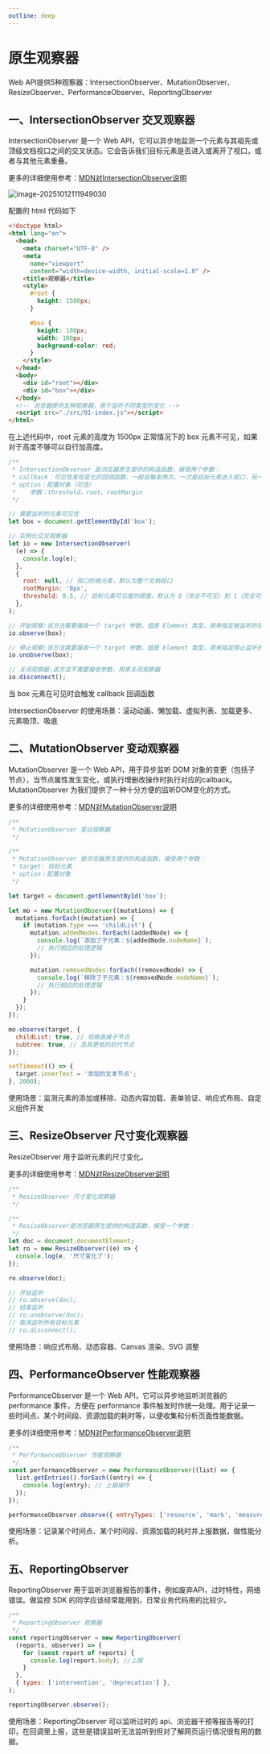 ```yaml
---
outline: deep
---
```


# 原生观察器

Web API提供5种观察器：IntersectionObserver、MutationObserver、ResizeObserver、PerformanceObserver、ReportingObserver

## 一、IntersectionObserver 交叉观察器

IntersectionObserver 是一个 Web API，它可以异步地监测一个元素与其祖先或顶级文档视口之间的交叉状态。它会告诉我们目标元素是否进入或离开了视口，或者与其他元素重叠。

更多的详细使用参考：[MDN对IntersectionObserver说明](https://developer.mozilla.org/zh-CN/docs/Web/API/IntersectionObserver)

![image-20251012111949030](images/image-20251012111949030.png)

配置的 html 代码如下

```html
<!doctype html>
<html lang="en">
  <head>
    <meta charset="UTF-8" />
    <meta
      name="viewport"
      content="width=device-width, initial-scale=1.0" />
    <title>观察器</title>
    <style>
      #root {
        height: 1500px;
      }

      #box {
        height: 100px;
        width: 100px;
        background-color: red;
      }
    </style>
  </head>
  <body>
    <div id="root"></div>
    <div id="box"></div>
  </body>
  <!-- 浏览器提供五种观察器，用于监听不同类型的变化 -->
  <script src="./src/01-index.js"></script>
</html>

```

在上述代码中，root 元素的高度为 1500px 正常情况下的 box 元素不可见，如果对于高度不够可以自行加高度。

```javascript
/**
 * IntersectionObserver 是浏览器原生提供的构造函数，接受两个参数：
 * callback：可见性发现变化的回调函数，一般会触发两次，一次是目标元素进入视口，另一个是完全离开视口
 * option：配置对象（可选）
 *    参数：threshold、root、rootMargin
 */

// 需要监听的元素可见性
let box = document.getElementById('box');

// 实例化交叉观察器
let io = new IntersectionObserver(
  (e) => {
    console.log(e);
  },
  {
    root: null, // 视口的根元素，默认为整个文档视口
    rootMargin: '0px',
    threshold: 0.5, // 目标元素可见度的阈值，默认为 0（完全不可见）到 1（完全可见）
  },
);

// 开始观察:该方法需要接收一个 target 参数，值是 Element 类型，用来指定被监听的目标元素
io.observe(box);

// 停止观察:该方法需要接收一个 target 参数，值是 Element 类型，用来指定停止监听的目标元素
io.unobserve(box);

// 关闭观察器:该方法不需要接收参数，用来关闭观察器
io.disconnect();

```

当 box 元素在可见时会触发 callback 回调函数

IntersectionObserver 的使用场景：滚动动画、懒加载、虚拟列表、加载更多、元素吸顶、吸底

## 二、MutationObserver 变动观察器

MutationObserver 是一个 Web API，用于异步监听 DOM 对象的变更（包括子节点），当节点属性发生变化，或执行增删改操作时执行对应的callback。MutationObserver 为我们提供了一种十分方便的监听DOM变化的方式。

更多的详细使用参考：[MDN对MutationObserver说明](https://developer.mozilla.org/zh-CN/docs/Web/API/MutationObserver)

```javascript
/**
 * MutationObserver 变动观察器
 */

/**
 * MutationObserver 是浏览器原生提供的构造函数，接受两个参数：
 * target: 目标元素
 * option：配置对象
 */

let target = document.getElementById('box');

let mo = new MutationObserver((mutations) => {
  mutations.forEach((mutation) => {
    if (mutation.type === 'childList') {
      mutation.addedNodes.forEach((addedNode) => {
        console.log(`添加了子元素：${addedNode.nodeName}`);
        // 执行相应的处理逻辑
      });

      mutation.removedNodes.forEach((removedNode) => {
        console.log(`移除了子元素：${removedNode.nodeName}`);
        // 执行相应的处理逻辑
      });
    }
  });
});

mo.observe(target, {
  childList: true, // 观察直接子节点
  subtree: true, // 及其更低的后代节点
});

setTimeout(() => {
  target.innerText = '添加的文本节点';
}, 2000);
```

使用场景：监测元素的添加或移除、动态内容加载、表单验证、响应式布局、自定义组件开发

## 三、ResizeObserver 尺寸变化观察器

ResizeObserver 用于监听元素的尺寸变化。

更多的详细使用参考：[MDN对ResizeObserver说明](https://developer.mozilla.org/zh-CN/docs/Web/API/ResizeObserver)

```javascript
/**
 * ResizeObserver 尺寸变化观察器
 */

/**
 * ResizeObserver是浏览器原生提供的构造函数，接受一个参数：
 */
let doc = document.documentElement;
let ro = new ResizeObserver((e) => {
  console.log(e, '尺寸变化了');
});

ro.observe(doc);

// 开始监听
// ro.observe(doc);
// 结束监听
// ro.unobserve(doc);
// 取消监听所有目标元素
// ro.disconnect();
```

使用场景：响应式布局、动态容器、Canvas 渲染、SVG 调整

## 四、PerformanceObserver 性能观察器

PerformanceObserver 是一个 Web API，它可以异步地监听浏览器的 performance 事件，方便在 performance 事件触发时作统一处理。用于记录一些时间点、某个时间段、资源加载的耗时等，以便收集和分析页面性能数据。

更多的详细使用参考：[MDN对PerformanceObserver说明](https://developer.mozilla.org/zh-CN/docs/Web/API/PerformanceObserver/PerformanceObserver)

```javascript
/** 
 * PerformanceObserver 性能观察器
 */
const performanceObserver = new PerformanceObserver((list) => {
  list.getEntries().forEach((entry) => {
    console.log(entry); // 上报操作
  });
});

performanceObserver.observe({ entryTypes: ['resource', 'mark', 'measure'] }); // 指定要观察的性能条目类型
```

使用场景：记录某个时间点、某个时间段、资源加载的耗时并上报数据，做性能分析。

## 五、ReportingObserver

ReportingObserver 用于监听浏览器报告的事件，例如废弃API，过时特性，网络错误。做监控 SDK 的同学应该经常能用到，日常业务代码用的比较少。

```javascript
/**
 * ReportingObserver 观察器
 */
const reportingObserver = new ReportingObserver(
  (reports, observer) => {
    for (const report of reports) {
      console.log(report.body); //上报
    }
  },
  { types: ['intervention', 'deprecation'] },
);

reportingObserver.observe();
```

使用场景：ReportingObserver 可以监听过时的 api、浏览器干预等报告等的打印，在回调里上报，这些是错误监听无法监听到但对了解网页运行情况很有用的数据。